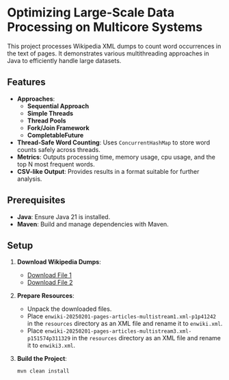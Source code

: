 
# Optimizing Large-Scale Data Processing on Multicore Systems

This project processes Wikipedia XML dumps to count word occurrences in the text of pages. It demonstrates various multithreading approaches in Java to efficiently handle large datasets.

## Features

- **Approaches**:
    - **Sequential Approach**
    - **Simple Threads**
    - **Thread Pools**
    - **Fork/Join Framework**
    - **CompletableFuture**
- **Thread-Safe Word Counting**: Uses `ConcurrentHashMap` to store word counts safely across threads.
- **Metrics**: Outputs processing time, memory usage, cpu usage, and the top N most frequent words.
- **CSV-like Output**: Provides results in a format suitable for further analysis.

## Prerequisites

- **Java**: Ensure Java 21 is installed.
- **Maven**: Build and manage dependencies with Maven.

## Setup

1. **Download Wikipedia Dumps**:
    - [Download File 1](https://dumps.wikimedia.org/enwiki/20250201/enwiki-20250201-pages-articles-multistream1.xml-p1p41242.bz2)
    - [Download File 2](https://dumps.wikimedia.org/enwiki/20250201/enwiki-20250201-pages-articles-multistream3.xml-p151574p311329.bz2)

2. **Prepare Resources**:
    - Unpack the downloaded files.
    - Place `enwiki-20250201-pages-articles-multistream1.xml-p1p41242` in the `resources` directory as an XML file and rename it to `enwiki.xml`.
    - Place `enwiki-20250201-pages-articles-multistream3.xml-p151574p311329` in the `resources` directory as an XML file and rename it to `enwiki3.xml`.

3. **Build the Project**:
   ```bash
   mvn clean install